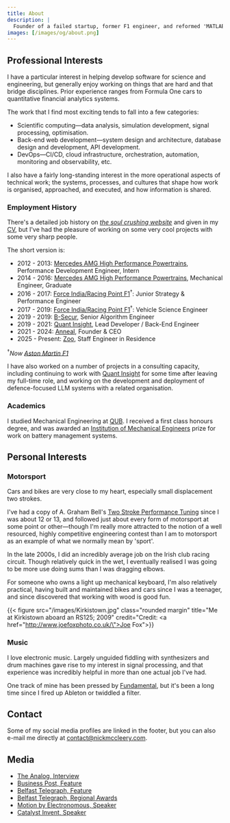 ```yaml
---
title: About
description: |
  Founder of a failed startup, former F1 engineer, and reformed 'MATLAB savant'. Good with squiggly lines, likes writing code to solve problems.
images: [/images/og/about.png]
---
```


## Professional Interests

I have a particular interest in helping develop software for science and engineering, but generally enjoy working on
things that are hard and that bridge disciplines. Prior experience ranges from Formula One cars to quantitative
financial analytics systems.

The work that I find most exciting tends to fall into a few categories:

- Scientific computing—data analysis, simulation development, signal processing, optimisation.
- Back-end web development—system design and architecture, database design and development, API development.
- DevOps—CI/CD, cloud infrastructure, orchestration, automation, monitoring and observability, etc.

I also have a fairly long-standing interest in the more operational aspects of technical work; the systems, processes,
and cultures that shape how work is organised, approached, and executed, and how information is shared.

### Employment History

There's a detailed job history on [_the soul crushing website_](https://www.linkedin.com/in/nick-mccleery/) and given in
my [CV](/cv), but I've had the pleasure of working on some very cool projects with some very sharp people.

The short version is:

- 2012 - 2013: [Mercedes AMG High Performance Powertrains](https://www.mercedes-amg-hpp.com/), Performance Development
  Engineer, Intern
- 2014 - 2016: [Mercedes AMG High Performance Powertrains](https://www.mercedes-amg-hpp.com/), Mechanical Engineer,
  Graduate
- 2016 - 2017: [Force India/Racing Point F1](https://www.astonmartinf1.com/)<sup>†</sup>: Junior Strategy & Performance
  Engineer
- 2017 - 2019: [Force India/Racing Point F1](https://www.astonmartinf1.com/)<sup>†</sup>: Vehicle Science Engineer
- 2019 - 2019: [B-Secur](https://www.b-secur.com/), Senior Algorithm Engineer
- 2019 - 2021: [Quant Insight](https://quant-insight.com/), Lead Developer / Back-End Engineer
- 2021 - 2024: [Anneal](https://www.getanneal.com), Founder & CEO
- 2025 - Present: [Zoo](https://www.zoo.dev/), Staff Engineer in Residence

<sup>†</sup>_Now [Aston Martin F1](https://www.astonmartinf1.com/)_

I have also worked on a number of projects in a consulting capacity, including continuing to work with
[Quant Insight](https://quant-insight.com/) for some time after leaving my full-time role, and working on the
development and deployment of defence-focused LLM systems with a related organisation.

### Academics

I studied Mechanical Engineering at [QUB](https://www.qub.ac.uk/). I received a first class honours degree, and was
awarded an [Institution of Mechanical Engineers](https://www.imeche.org/) prize for work on battery management systems.

## Personal Interests

### Motorsport

Cars and bikes are very close to my heart, especially small displacement two strokes.

I've had a copy of A. Graham Bell's
[Two Stroke Performance Tuning](https://www.amazon.co.uk/Two-Stroke-Performance-Tuning-Graham-Bell/dp/1859606199) since
I was about 12 or 13, and followed just about every form of motorsport at some point or other—though I'm really more
attracted to the notion of a well resourced, highly competitive engineering contest than I am to motorsport as an
example of what we normally mean by 'sport'.

In the late 2000s, I did an incredibly average job on the Irish club racing circuit. Though relatively quick in the wet,
I eventually realised I was going to be more use doing sums than I was dragging elbows.

For someone who owns a light up mechanical keyboard, I'm also relatively practical, having built and maintained bikes
and cars since I was a teenager, and since discovered that working with wood is good fun.

{{< figure src="/images/Kirkistown.jpg" class="rounded margin" title="Me at Kirkistown aboard an RS125; 2009" credit="Credit: <a href=\"http://www.joefoxphoto.co.uk/\">Joe Fox</a>">}}

### Music

I love electronic music. Largely unguided fiddling with synthesizers and drum machines gave rise to my interest in
signal processing, and that experience was incredibly helpful in more than one actual job I've had.

One track of mine has been pressed by [Fundamental](https://fundamentalrecords.bandcamp.com/merch), but it's been a long
time since I fired up Ableton or twiddled a filter.

## Contact

Some of my social media profiles are linked in the footer, but you can also e-mail me directly at
[contact@nickmccleery.com](mailto:contact@nickmccleery.com).

## Media

- [The Analog, Interview](https://www.theanalog.io/interview-details/q-a-nick-mccleery/r/rec5VlnUdCLmQqbc7)
- [Business Post, Feature](https://www.businesspost.ie/tech/anneal-engineers-virtual-workspaces-to-aid-collaboration/)
- [Belfast Telegraph, Feature](https://www.belfasttelegraph.co.uk/business/ulsterbusiness/features/nick-mccleery-of-anneal-from-formula-one-engineering-to-building-a-tech-start-up/42278332.html)
- [Belfast Telegraph, Regional Awards](https://www.belfasttelegraph.co.uk/business/northern-ireland/30-under-30-meet-the-best-and-brightest-ni-entrepreneurs-who-dont-let-fear-hold-them-back/41319724.html)
- [Motion by Electronomous, Speaker](https://www.electronomous.com/motion-speaker/nick-mccleery/)
- [Catalyst Invent, Speaker](https://wearecatalyst.org/2021/09/27/invent-2021-finalist-profile-anneal/)
